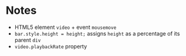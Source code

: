 # Notes

- HTML5 element `video` + event `mousemove`
- `bar.style.height = height;` assigns `height` as a percentage of its parent `div` 
- `video.playbackRate` property
